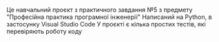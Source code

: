 Це навчальний проєкт з практичного завдання №5 з предмету "Професійна практика програмної інженерії"
Написаний на Python, в застосунку Visual Studio Code
У проєкті є кілька простих тестів, які перевіряють роботу коду
